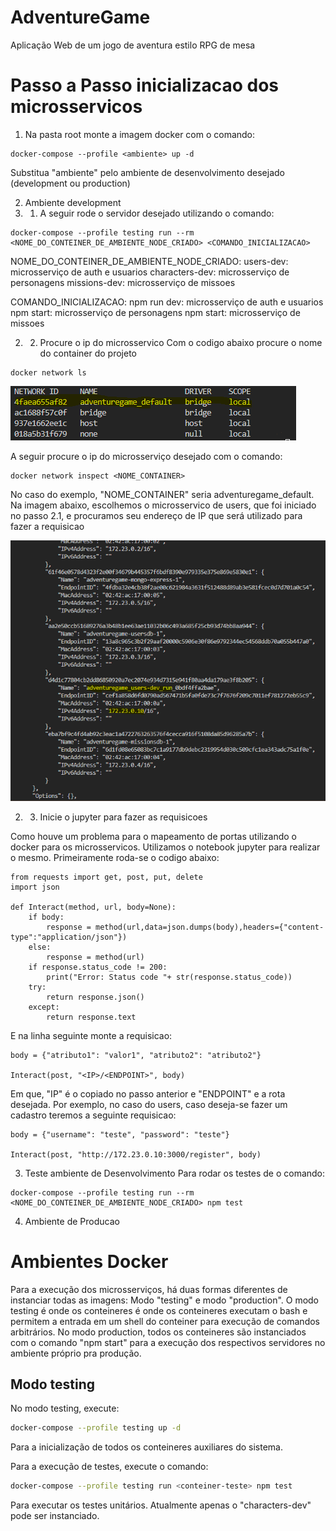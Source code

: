# AdventureGame

Aplicação Web de um jogo de aventura estilo RPG de mesa

# Passo a Passo inicializacao dos microsservicos

1. Na pasta root monte a imagem docker com o comando:

```
docker-compose --profile <ambiente> up -d
```

Substitua "ambiente" pelo ambiente de desenvolvimento desejado (development ou production)

2. Ambiente development
3. 1. A seguir rode o servidor desejado utilizando o comando:

```
docker-compose --profile testing run --rm <NOME_DO_CONTEINER_DE_AMBIENTE_NODE_CRIADO> <COMANDO_INICIALIZACAO>
```

NOME_DO_CONTEINER_DE_AMBIENTE_NODE_CRIADO:
users-dev: microsserviço de auth e usuarios
characters-dev: microsserviço de personagens
missions-dev: microsserviço de missoes

COMANDO_INICIALIZACAO:
npm run dev: microsserviço de auth e usuarios
npm start: microsserviço de personagens
npm start: microsserviço de missoes

2. 2. Procure o ip do microsservico
      Com o codigo abaixo procure o nome do container do projeto

```
docker network ls
```

![NETWORK_LS](docs-src/assets/imgs_readme/network_ls.png)

A seguir procure o ip do microsserviço desejado com o comando:

```
docker network inspect <NOME_CONTAINER>
```

No caso do exemplo, "NOME_CONTAINER" seria adventuregame_default.
Na imagem abaixo, escolhemos o microsservico de users, que foi iniciado no passo 2.1, e procuramos seu endereço de IP que será utilizado para fazer a requisicao

![NETWORK_INSPECT](docs-src/assets/imgs_readme/network_inspect.png)

2. 3. Inicie o jupyter para fazer as requisicoes

Como houve um problema para o mapeamento de portas utilizando o docker para os microsservicos. Utilizamos o notebook jupyter para realizar o mesmo.
Primeiramente roda-se o codigo abaixo:

```
from requests import get, post, put, delete
import json

def Interact(method, url, body=None):
    if body:
        response = method(url,data=json.dumps(body),headers={"content-type":"application/json"})
    else:
        response = method(url)
    if response.status_code != 200:
        print("Error: Status code "+ str(response.status_code))
    try:
        return response.json()
    except:
        return response.text
```

E na linha seguinte monte a requisicao:

```
body = {"atributo1": "valor1", "atributo2": "atributo2"}

Interact(post, "<IP>/<ENDPOINT>", body)
```

Em que, "IP" é o copiado no passo anterior e "ENDPOINT" e a rota desejada.
Por exemplo, no caso do users, caso deseja-se fazer um cadastro teremos a seguinte requisicao:

```
body = {"username": "teste", "password": "teste"}

Interact(post, "http://172.23.0.10:3000/register", body)
```

3. Teste ambiente de Desenvolvimento
   Para rodar os testes de o comando:

```
docker-compose --profile testing run --rm <NOME_DO_CONTEINER_DE_AMBIENTE_NODE_CRIADO> npm test
```

4. Ambiente de Producao

# Ambientes Docker

Para a execução dos microsserviços, há duas formas diferentes de instanciar todas as imagens: Modo "testing" e modo "production". O modo testing é onde os conteineres é onde os conteineres executam o bash e permitem a entrada em um shell do conteiner para execução de comandos arbitrários. No modo production, todos os conteineres são instanciados com o comando "npm start" para a execução dos respectivos servidores no ambiente próprio pra produção.

## Modo testing

No modo testing, execute:

```bash
docker-compose --profile testing up -d
```

Para a inicialização de todos os conteineres auxiliares do sistema.

Para a execução de testes, execute o comando:

```bash
docker-compose --profile testing run <conteiner-teste> npm test
```

Para executar os testes unitários. Atualmente apenas o "characters-dev" pode ser instanciado.
